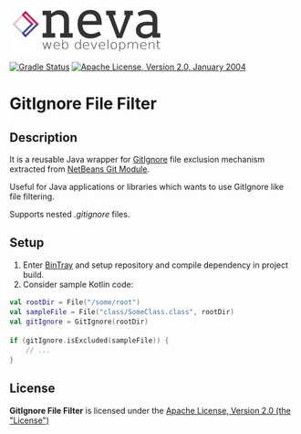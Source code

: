 ![Neva Development logo](docs/neva-logo.png)

[![Gradle Status](https://gradleupdate.appspot.com/Cognifide/gradle-aem-plugin/status.svg)](https://gradleupdate.appspot.com/Cognifide/gradle-aem-plugin/status)
[![Apache License, Version 2.0, January 2004](https://img.shields.io/github/license/Cognifide/gradle-aem-plugin.svg?label=License)](http://www.apache.org/licenses/)

# GitIgnore File Filter


## Description

It is a reusable Java wrapper for [GitIgnore](https://git-scm.com/docs/gitignore) file exclusion mechanism extracted from [NetBeans Git Module](https://github.com/myabc/nbgit/tree/master/src/org/nbgit/util/exclude).

Useful for Java applications or libraries which wants to use GitIgnore like file filtering. 

Supports nested *.gitignore* files.

## Setup

1) Enter [BinTray](https://bintray.com/neva-dev/maven-public/gitignore-file-filter) and setup repository and compile dependency in project build.
2) Consider sample Kotlin code:

```kotlin
val rootDir = File("/some/root")
val sampleFile = File("class/SomeClass.class", rootDir)
val gitIgnore = GitIgnore(rootDir)

if (gitIgnore.isExcluded(sampleFile)) {
    // ...
}
```

## License

**GitIgnore File Filter** is licensed under the [Apache License, Version 2.0 (the "License")](https://www.apache.org/licenses/LICENSE-2.0.txt)
